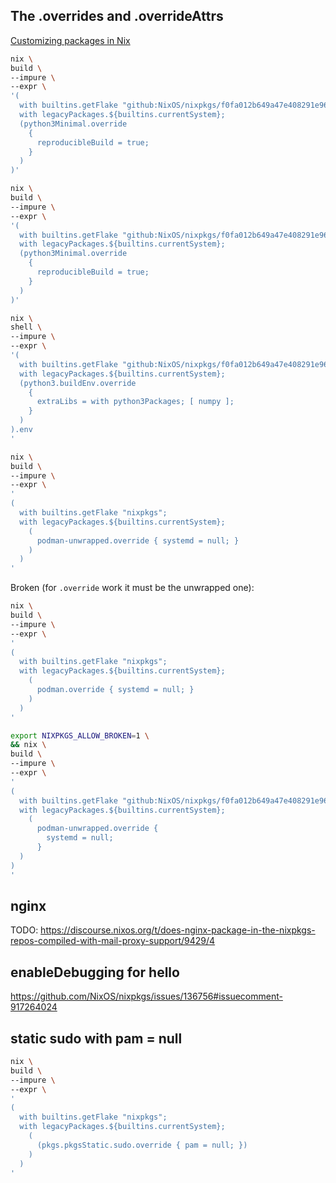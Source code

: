 ## The .overrides and .overrideAttrs



[Customizing packages in Nix](https://bobvanderlinden.me/customizing-packages-in-nix/)

```bash
nix \
build \
--impure \
--expr \
'(
  with builtins.getFlake "github:NixOS/nixpkgs/f0fa012b649a47e408291e96a15672a4fe925d65";
  with legacyPackages.${builtins.currentSystem};
  (python3Minimal.override
    {
      reproducibleBuild = true;
    }
  )
)'
```


```bash
nix \
build \
--impure \
--expr \
'(
  with builtins.getFlake "github:NixOS/nixpkgs/f0fa012b649a47e408291e96a15672a4fe925d65";
  with legacyPackages.${builtins.currentSystem};
  (python3Minimal.override
    {
      reproducibleBuild = true;
    }
  )
)'
```


```bash
nix \
shell \
--impure \
--expr \
'(
  with builtins.getFlake "github:NixOS/nixpkgs/f0fa012b649a47e408291e96a15672a4fe925d65";
  with legacyPackages.${builtins.currentSystem};
  (python3.buildEnv.override
    {
      extraLibs = with python3Packages; [ numpy ];
    }
  )
).env
'
```



```bash
nix \
build \
--impure \
--expr \
'
(
  with builtins.getFlake "nixpkgs";
  with legacyPackages.${builtins.currentSystem};
    (
      podman-unwrapped.override { systemd = null; }
    )
  )
'
```


Broken (for `.override` work it must be the unwrapped one):
```bash
nix \
build \
--impure \
--expr \
'
(
  with builtins.getFlake "nixpkgs";
  with legacyPackages.${builtins.currentSystem};
    (
      podman.override { systemd = null; }
    )
  )
'
```

```bash
export NIXPKGS_ALLOW_BROKEN=1 \
&& nix \
build \
--impure \
--expr \
'
(
  with builtins.getFlake "github:NixOS/nixpkgs/f0fa012b649a47e408291e96a15672a4fe925d65";
  with legacyPackages.${builtins.currentSystem};
    (
      podman-unwrapped.override {
        systemd = null;
      }
  )
)
'
```


## nginx

TODO:
https://discourse.nixos.org/t/does-nginx-package-in-the-nixpkgs-repos-compiled-with-mail-proxy-support/9429/4


## enableDebugging for hello

https://github.com/NixOS/nixpkgs/issues/136756#issuecomment-917264024



## static sudo with pam = null

```bash
nix \
build \
--impure \
--expr \
'
(
  with builtins.getFlake "nixpkgs";
  with legacyPackages.${builtins.currentSystem};
    (
      (pkgs.pkgsStatic.sudo.override { pam = null; })
    )
  )
'
```
